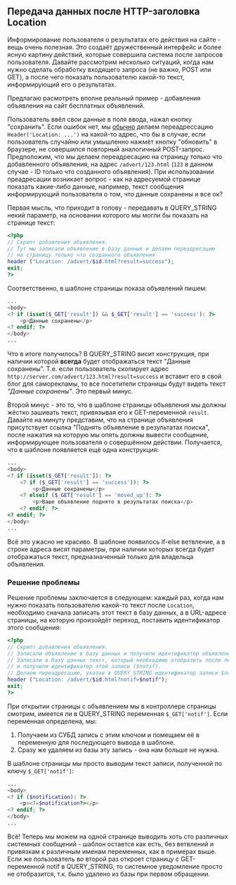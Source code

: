 ## Передача данных после HTTP-заголовка Location

Информирование пользователя о результатах его действия на сайте - вещь очень полезная. Это создаёт дружественный интерфейс и более ясную картину действий, которые совершила система после запросов пользователя. Давайте рассмотрим несколько ситуаций, когда нам нужно сделать обработку входящего запроса (не важно, POST или GET), а после чего показать пользователю какой-то текст, информирующий его о результатах.

Предлагаю расмотреть вполне реальный пример - добавления объявления на сайт бесплатных объявлений.

Пользователь ввёл свои данные в поля ввода, нажал кнопку "сохранить". Если ошибок нет, мы [обычно](https://phpclub.ru/faq/ProblemsLocations) делаем переадрессацию ```Header('Location: ...')``` на какой-то адрес, что бы в случае, если пользователь случайно или умышленно нажмёт кнопку "обновить" в браузере, не совершился повторный аналогичный POST-запрос. Предположим, что мы делаем переадресацию на страницу только что добавленного объявления, на адрес ```/advert/123.html``` (```123``` в данном случае - ID только что созданного объявления). При использовании преадресации возникает вопрос - как на адресуемой странице показать какие-либо данные, например, текст сообщения информирующий пользователя о том, что данные сохранены и все ок?

Первая мысль, что приходит в голову - передавать в QUERY_STRING некий параметр, на основании которого мы могли бы показать на странице текст:

```php
<?php
// Скрипт добавления объявления.
// Тут мы записали объявление в базу данных и делаем переадресацию
// на страницу только что созданного объявления
header ("Location: /advert/$id.html?result=success");
exit;
?>
```

Соответственно, в шаблоне страницы показа объявлений пишем:

```php
...
<body>
<? if (isset($_GET['result']) && $_GET['result'] == 'success'): ?>
    <p>Данные сохранены</p>
<? endif; ?>
</body>
...
````

Что в итоге получилось? В QUERY_STRING висит конструкция, при наличии которой **всегда** будет отображаться текст "Данные сохранены". Т.е. если пользователь скопирует адрес ``http://server.com/advert/123.html?result=success`` и вставит его в свой блог для саморекламы, то все посетители страницы будут видеть текст *"Данные сохранены"*. Это первый минус.

Второй минус - это то, что в шаблоне страницы объявления мы должны жёстко зашивать текст, привязывая его к GET-переменной ```result```. Давайте на минуту представим, что на странице объявления присутствует ссылка "Поднять объявление в результатах поиска", после нажатия на которую мы опять должны вывести сообщение, информирующее пользователя о совершённом действии. Получается, что в шаблоне появляется ещё одна конструкция:

```php
...
<body>
<? if (isset($_GET['result']): ?>
    <? if ($_GET['result'] == 'success')): ?>
        <p>Данные сохранены</p>
    <? elseif ($_GET['result'] == 'moved_up'): ?>
        <p>Ваше объявление поднято в результатах поиска</p>
    <? endif; ?>
<? endif; ?>
</body>
...
```

Всё это ужасно не красиво. В шаблоне появилось if-else ветвление, а в строке адреса висят параметры, при наличии которых всегда будет отображаться текст, предназначенный только для владельца объявления.

### Решение проблемы

Решение проблемы заключается в следующем: каждый раз, когда нам нужно показать пользователю какой-то текст после ``Location``, необходимо сначала записать этот текст в базу данных, а в URL-адресе страницы, на которую произойдёт переход, поставить идентификатор этого сообщения:

```php
<?php
// Скрипт добавления объявления.
// Записали объявление в базу данных и получили идентификатор объявления ($id). 
// Записали в базу данных текст, который необходимо отобразить после переадресации
// и получили идентификатор этой записи ($notif).
// Делаем переадресацию, указав в QUERY_STRING идентификатор записи $notif: 
header ("Location: /advert/$id.html?notif=$notif");
exit;
?>
```

При открытии страницы с объявлением мы в контроллере страницы смотрим, имеется ли в QUERY_STRING переменная ```$_GET['notif']```. Если переменная определена, мы:

1. Получаем из СУБД запись с этим ключом и помещаем её в переменную для последующего вывода в шаблоне.
2. Сразу же удаляем из базы эту запись - она нам больше не нужна.

В шаблоне страницы мы просто выводим текст записи, полученной по ключу ```$_GET['notif']```:

```php
...
<body>
<? if ($notification): ?>
    <p><?=$notification?></p>
<? endif; ?>
</body>
...
```

Всё! Теперь мы можем на одной странице выводить хоть сто различных системных сообщений - шаблон остается как есть, без ветвлений и привязкам к различным именам переменных, как в примерах выше. Если же пользователь во второй раз откроет страницу с GET-переменной notif в QUERY_STRING, то системное уведомление просто не отобразится, т.к. было удалено из базы при первом обращении.
